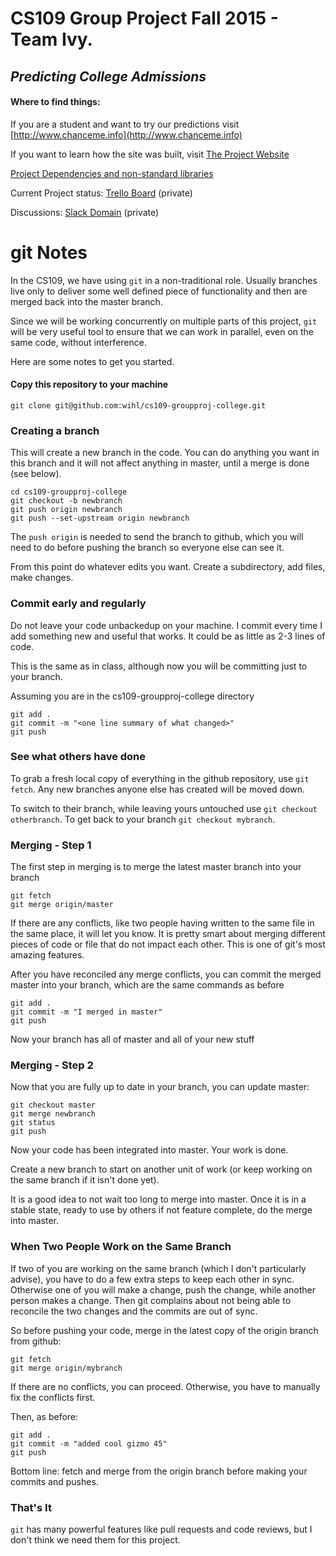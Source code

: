 # CS109 Group Project Fall 2015 - Team Ivy. 

## ***Predicting College Admissions***

#### Where to find things:

If you are a student and want to try our predictions visit [http://www.chanceme.info](http://www.chanceme.info)

If you want to learn how the site was built, visit [The Project Website](http://wihl.github.io/cs109-groupproj-college/)

[Project Dependencies and non-standard libraries](references.ipynb#dependencies)

Current Project status: [Trello Board](https://trello.com/b/eQLW599s) (private)

Discussions: [Slack Domain](https://team-ivy.slack.com) (private)

# git Notes


In the CS109, we have using `git` in a non-traditional role. 
Usually branches live only to deliver some well defined piece of
functionality and then are merged back into the master branch.

Since we will be working concurrently on multiple parts of this 
project, `git` will be very useful tool to ensure that we can 
work in parallel, even on the same code, without interference.

Here are some notes to get you started. 

#### Copy this repository to your machine

`git clone git@github.com:wihl/cs109-groupproj-college.git`

### Creating a branch 

This will create a new branch in the code. You can do anything you
want in this branch and it will not affect anything in master, 
until a merge is done (see below).

```
cd cs109-groupproj-college
git checkout -b newbranch
git push origin newbranch
git push --set-upstream origin newbranch
```
The `push origin` is needed to send the branch to github, which you
will need to do before pushing the branch so everyone else can see
it.

From this point do whatever edits you want. Create a subdirectory,
add files, make changes.

### Commit early and regularly

Do not leave your code unbackedup on your machine. I commit every
time I add something new and useful that works. It could be as little
as 2-3 lines of code. 

This is the same as in class, although now you will be committing just
to your branch.

Assuming you are in the cs109-groupproj-college directory

```
git add .
git commit -m "<one line summary of what changed>"
git push
```

### See what others have done

To grab a fresh local copy of everything in the github repository, use
`git fetch`. Any new branches anyone else has created will be moved
down.

To switch to their branch, while leaving yours untouched use 
`git checkout otherbranch`. To get back to your branch `git checkout mybranch`.

### Merging - Step 1

The first step in merging is to merge the latest master branch into
your branch

```
git fetch
git merge origin/master
```
If there are any conflicts, like two people having written to the same
file in the same place, it will let you know. It is pretty smart
about merging different pieces of code or file that do not impact each
other. This is one of git's most amazing features.

After you have reconciled any merge conflicts, you can commit
the merged master into your branch, which are the same commands as 
before

```
git add .  
git commit -m "I merged in master"  
git push  
```
Now your branch has all of master and all of your new stuff

### Merging - Step 2

Now that you are fully up to date in your branch, you can update master:

```
git checkout master  
git merge newbranch    
git status    
git push  
```
Now your code has been integrated into master. Your work is done.

Create a new branch to start on another unit of work (or keep 
working on the same branch if it isn't done yet).

It is a good idea to not wait too long to merge into master. Once it is
in a stable state, ready to use by others if not feature complete, do
the merge into master.

### When Two People Work on the Same Branch

If two of you are working on the same branch (which I don't 
particularly advise), you have to do a few extra steps to
keep each other in sync. Otherwise one of you will make a 
change, push the change, while another person makes a change.
Then git complains about not being able to reconcile the two
changes and the commits are out of sync.

So before pushing your code, merge in the latest copy of the
origin branch from github:

```
git fetch
git merge origin/mybranch
```
If there are no conflicts, you can proceed. Otherwise, you have
to manually fix the conflicts first.

Then, as before:

```
git add .
git commit -m "added cool gizmo 45"
git push
```

Bottom line: fetch and merge from the origin branch before making
your commits and pushes.

### That's It

`git` has many powerful features like pull requests and code reviews,
but I don't think we need them for this project.

